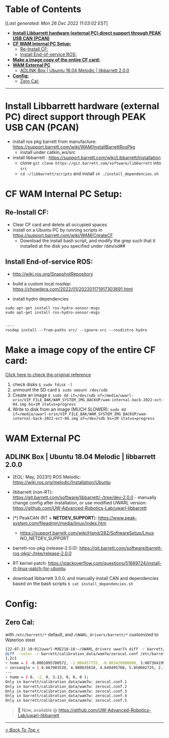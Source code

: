 <toc>

# Table of Contents
[*Last generated: Mon 26 Dec 2022 11:03:02 EST*]
- [**Install Libbarrett hardware (external PC) direct support through PEAK USB CAN (PCAN)**](#Install-Libbarrett-hardware-external-PC-direct-support-through-PEAK-USB-CAN-PCAN)
- [**CF WAM Internal PC Setup:**](#CF-WAM-Internal-PC-Setup)
  - [Re-Install CF:](#Re-Install-CF)
  - [Install End-of-service ROS:](#Install-End-of-service-ROS)
- [**Make a image copy of the entire CF card:**](#Make-a-image-copy-of-the-entire-CF-card)
- [**WAM External PC**](#WAM-External-PC)
  - [ADLINK Box | Ubuntu 18.04 Melodic | libbarrett 2.0.0](#ADLINK-Box-Ubuntu-1804-Melodic-libbarrett-200)
- [**Config:**](#Config)
  - [Zero Cal:](#Zero-Cal)

---
</toc>

# Install Libbarrett hardware (external PC) direct support through PEAK USB CAN (PCAN)
- install ros pkg barrett from manufacture: https://support.barrett.com/wiki/WAM/InstallBarrettRosPkg
	- install under catkin_ws/src
- install libbarrett : https://support.barrett.com/wiki/Libbarrett/Installation
	- clone `git clone https://git.barrett.com/software/libbarrett` into `src`
	- `cd ~/libbarrett/scripts` and install `sh ./install_dependencies.sh`

# CF WAM Internal PC Setup:
## Re-Install CF:
- Clear CF card and delete all occupied spaces
- install on a Ubuntu PC by running scripts in https://support.barrett.com/wiki/WAM/CreateCF
	- Download the install bash script, and modify the grep such that it installed at the disk you specified under /dev/sd##
## Install End-of-service ROS:
- http://wiki.ros.org/SnapshotRepository

- build a custom local rosdep: https://chowdera.com/2022/01/202201171917303691.html

- install hydro dependencies
```
sudo apt-get install ros-hydro-sensor-msgs
sudo apt-get install ros-hydro-sensor-msgs


----
rosdep install --from-paths src/ --ignore-src --rosdistro hydro
```

# Make a image copy of the entire CF card:

[Click here to check the original reference](https://askubuntu.com/questions/227924/sd-card-cloning-using-the-dd-command)

1. check disks `$ sudo fdisk -l`
2. unmount the SD card `$ sudo umount /dev/sdb`
3. Create an image `$ sudo dd if=/dev/sdb of=/media/uwarl-orin/VIP_FILE_BAK/WAM_SYSTEM_IMG_BACKUP/wam-internal-back-2022-oct-04.img bs=1M status=progress`
4. Write to disk from an image (MUCH SLOWER): `sudo dd if=/media/uwarl-orin/VIP_FILE_BAK/WAM_SYSTEM_IMG_BACKUP/wam-internal-back-2022-oct-04.img of=/dev/sdb bs=1M status=progress`

# WAM External PC

## ADLINK Box | Ubuntu 18.04 Melodic | libbarrett 2.0.0
- [EOL: May, 2023!!] ROS Melodic: https://wiki.ros.org/melodic/Installation/Ubuntu
- libbarrett (non-RT): https://git.barrett.com/software/libbarrett/-/tree/dev-2.0.0
      - manually change config after installation, or use modified UWARL version: https://github.com/UW-Advanced-Robotics-Lab/uwarl-libbarrett
- (*) PeakCAN (RT + **NETDEV_SUPPORT**): https://www.peak-system.com/fileadmin/media/linux/index.htm
  - https://support.barrett.com/wiki/Hand/282/SoftwareSetup/Linux NO_NETDEV_SUPPORT

- barrett-ros-pkg (release-2.0.0): https://git.barrett.com/software/barrett-ros-pkg/-/tree/release-2.0.0
- RT kernel patch: https://stackoverflow.com/questions/51669724/install-rt-linux-patch-for-ubuntu
- download libbarrett 3.0.0, and manually install CAN and dependencies based on the bash scripts `$ cat install_dependencies.sh`

# Config:
## Zero Cal:
with `/etc/barrett/*` default, and `/UWARL_drivers/barrett/*` customized to Waterloo steel
```bash
{22-07-22 18:01}uwarl-MXE210-18:~/UWARL_drivers uwarl% diff -r barrett/ /etc/barrett
diff --color -r barrett/calibration_data/wam7w/zerocal.conf /etc/barrett/calibration_data/wam7w/zerocal.conf
1,2c1
< home = ( -0.0001095700572, -1.868457755, -0.003420908008, 3.087304199, 0.001106996437, 0.137188488, -0.006267436993 );
< zeroangle = ( 4.667903538, 4.980835618, 4.649495768, 5.850602725, 2.110757564, 0.788466125, 4.420932631 );
---
> home = ( 0, -2, 0, 3.13, 0, 0, 0 );
Only in barrett/calibration_data/wam7w: zerocal.conf.1
Only in barrett/calibration_data/wam7w: zerocal.conf.2
Only in barrett/calibration_data/wam7w: zerocal.conf.3
Only in barrett/calibration_data/wam7w: zerocal.conf.4
Only in barrett/calibration_data/wam7w: zerocal.conf.5
```
> 📢 Now, available @ https://github.com/UW-Advanced-Robotics-Lab/uwarl-libbarrett 




<eof>

---
[*> Back To Top <*](#Table-of-Contents)
</eof>